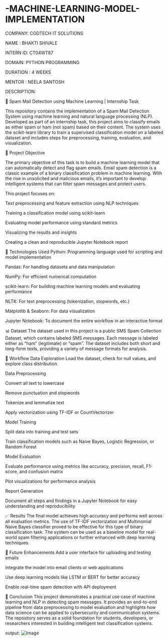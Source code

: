 # -MACHINE-LEARNING-MODEL-IMPLEMENTATION

COMPANY: CODTECH IT SOLUTIONS

NAME : BHAKTI SHIVALE

INTERN ID: CT04WT87

DOMAIN: PYTHON PROGRAMMING

DURATION : 4 WEEKS

MENTOR : NEELA SANTOSH

DESCRIPTION:

📧 Spam Mail Detection using Machine Learning | Internship Task

This repository contains the implementation of a Spam Mail Detection System using machine learning and natural language processing (NLP). Developed as part of an internship task, this project aims to classify emails as either spam or ham (not spam) based on their content. The system uses the scikit-learn library to train a supervised classification model on a labeled dataset and includes steps for preprocessing, training, evaluation, and visualization.

🧠 Project Objective

The primary objective of this task is to build a machine learning model that can automatically detect and flag spam emails. Email spam detection is a classic example of a binary classification problem in machine learning. With the rise in unsolicited and malicious emails, it’s important to develop intelligent systems that can filter spam messages and protect users.

This project focuses on:

Text preprocessing and feature extraction using NLP techniques

Training a classification model using scikit-learn

Evaluating model performance using standard metrics

Visualizing the results and insights

Creating a clean and reproducible Jupyter Notebook report

🔧 Technologies Used
Python: Programming language used for scripting and model implementation

Pandas: For handling datasets and data manipulation

NumPy: For efficient numerical computation

scikit-learn: For building machine learning models and evaluating performance

NLTK: For text preprocessing (tokenization, stopwords, etc.)

Matplotlib & Seaborn: For data visualization

Jupyter Notebook: To document the entire workflow in an interactive format

📊 Dataset
The dataset used in this project is a public SMS Spam Collection Dataset, which contains labeled SMS messages. Each message is labeled either as “ham” (legitimate) or “spam”. The dataset includes both short and long-form texts, providing a variety of message formats for analysis.

🧪 Workflow
Data Exploration
Load the dataset, check for null values, and explore class distribution.

Data Preprocessing

Convert all text to lowercase

Remove punctuation and stopwords

Tokenize and lemmatize text

Apply vectorization using TF-IDF or CountVectorizer

Model Training

Split data into training and test sets

Train classification models such as Naive Bayes, Logistic Regression, or Random Forest

Model Evaluation

Evaluate performance using metrics like accuracy, precision, recall, F1-score, and confusion matrix

Plot visualizations for performance analysis

Report Generation

Document all steps and findings in a Jupyter Notebook for easy understanding and reproducibility

✅ Results
The final model achieves high accuracy and performs well across all evaluation metrics. The use of TF-IDF vectorization and Multinomial Naive Bayes classifier proved to be effective for this type of binary classification task. The system can be used as a baseline model for real-world spam filtering applications or further enhanced with deep learning techniques.


🚀 Future Enhancements
Add a user interface for uploading and testing emails

Integrate the model into email clients or web applications

Use deep learning models like LSTM or BERT for better accuracy

Enable real-time spam detection with API deployment

📃 Conclusion
This project demonstrates a practical use case of machine learning and NLP in detecting spam messages. It provides an end-to-end pipeline from data preprocessing to model evaluation and highlights how data science can be applied to cybersecurity and communication systems. The repository serves as a solid foundation for students, developers, or researchers interested in building intelligent text classification systems.

output:
![Image](https://github.com/user-attachments/assets/0958b0ab-3a43-4379-a642-d81c8932ff3d)
